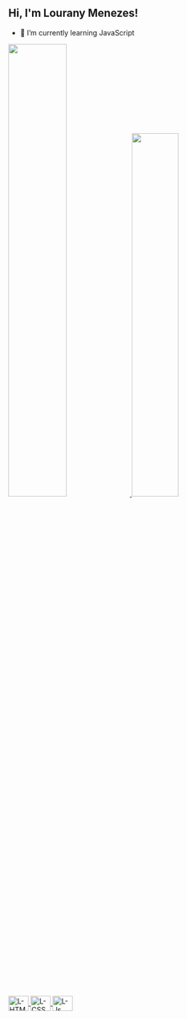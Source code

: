 ## Hi, I'm Lourany Menezes!

- 🌱 I’m currently learning JavaScript


<div>
  <a href="hhttps://github.com/loupmz">
    <img width="48%"src="https://github-readme-stats.vercel.app/api?username=loupmz&show_icons=true&theme=tokyonight">
    <img width="43%"src="https://github-readme-stats.vercel.app/api/top-langs/?username=loupmz&layout=compact&show_icons=true&theme=tokyonight">
 </div>
  <div style="display: inline_block"><br>
    <img align="center" alt="L-HTML" height="30" width="40" src="https://cdn.jsdelivr.net/gh/devicons/devicon/icons/html5/html5-original.svg">
    <img align="center" alt="L-CSS" height="30" width="40" src="https://cdn.jsdelivr.net/gh/devicons/devicon/icons/css3/css3-original.svg">
    <img align="center" alt="L-Js" height="30" width="40" src="https://cdn.jsdelivr.net/gh/devicons/devicon/icons/javascript/javascript-original.svg">
  </div>
  
  ##
  
  
  
